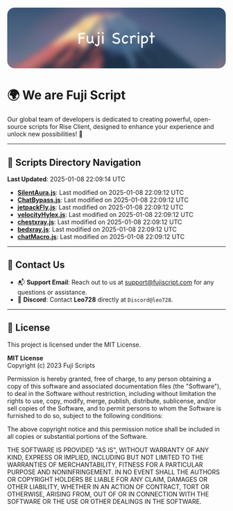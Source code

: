 ![Banner](.github/b.webp)

# 🌍 **We are Fuji Script**

Our global team of developers is dedicated to creating powerful, open-source scripts for Rise Client, designed to enhance your experience and unlock new possibilities! 🌟

---
<!-- SCRIPTS_NAVIGATION_START -->
## 📂 **Scripts Directory Navigation**

**Last Updated**: 2025-01-08 22:09:14 UTC

- **[SilentAura.js](scripts/SilentAura.js)**: Last modified on 2025-01-08 22:09:12 UTC
- **[ChatBypass.js](scripts/ChatBypass.js)**: Last modified on 2025-01-08 22:09:12 UTC
- **[jetpackFly.js](scripts/jetpackFly.js)**: Last modified on 2025-01-08 22:09:12 UTC
- **[velocityHylex.js](scripts/velocityHylex.js)**: Last modified on 2025-01-08 22:09:12 UTC
- **[chestxray.js](scripts/chestxray.js)**: Last modified on 2025-01-08 22:09:12 UTC
- **[bedxray.js](scripts/bedxray.js)**: Last modified on 2025-01-08 22:09:12 UTC
- **[chatMacro.js](scripts/chatMacro.js)**: Last modified on 2025-01-08 22:09:12 UTC

<!-- SCRIPTS_NAVIGATION_END -->

---

## 💬 **Contact Us**  
- 📬 **Support Email**: Reach out to us at [support@fujiscript.com](mailto:support@fujiscript.com) for any questions or assistance.  
- 💬 **Discord**: Contact **Leo728** directly at `Discord@leo728`.

---

## 📜 **License**

This project is licensed under the MIT License.  

**MIT License**  
Copyright (c) 2023 Fuji Scripts  

Permission is hereby granted, free of charge, to any person obtaining a copy of this software and associated documentation files (the "Software"), to deal in the Software without restriction, including without limitation the rights to use, copy, modify, merge, publish, distribute, sublicense, and/or sell copies of the Software, and to permit persons to whom the Software is furnished to do so, subject to the following conditions:  

The above copyright notice and this permission notice shall be included in all copies or substantial portions of the Software.  

THE SOFTWARE IS PROVIDED "AS IS", WITHOUT WARRANTY OF ANY KIND, EXPRESS OR IMPLIED, INCLUDING BUT NOT LIMITED TO THE WARRANTIES OF MERCHANTABILITY, FITNESS FOR A PARTICULAR PURPOSE AND NONINFRINGEMENT. IN NO EVENT SHALL THE AUTHORS OR COPYRIGHT HOLDERS BE LIABLE FOR ANY CLAIM, DAMAGES OR OTHER LIABILITY, WHETHER IN AN ACTION OF CONTRACT, TORT OR OTHERWISE, ARISING FROM, OUT OF OR IN CONNECTION WITH THE SOFTWARE OR THE USE OR OTHER DEALINGS IN THE SOFTWARE.  
